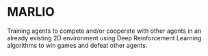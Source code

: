 # MARLIO
Training agents to compete and/or cooperate with other agents in an already existing 2D environment using Deep Reinforcement Learning algorithms to win games and defeat other agents.
